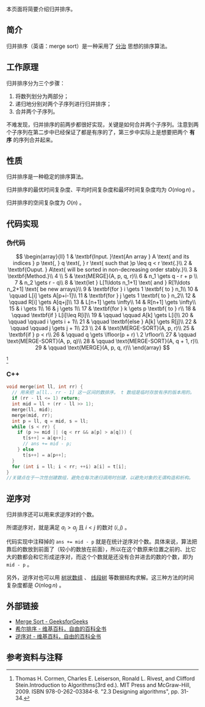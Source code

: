 本页面将简要介绍归并排序。

## 简介

归并排序（英语：merge sort）是一种采用了 [分治](./divide-and-conquer.md) 思想的排序算法。

## 工作原理

归并排序分为三个步骤：

1. 将数列划分为两部分；
2. 递归地分别对两个子序列进行归并排序；
3. 合并两个子序列。

不难发现，归并排序的前两步都很好实现，关键是如何合并两个子序列。注意到两个子序列在第二步中已经保证了都是有序的了，第三步中实际上是想要把两个 **有序** 的序列合并起来。

## 性质


归并排序是一种稳定的排序算法。

归并排序的最优时间复杂度、平均时间复杂度和最坏时间复杂度均为 $O(n\log n)$ 。

归并排序的空间复杂度为 $O(n)$ 。

## 代码实现

### 伪代码

$$
\begin{array}{ll}
1 & \textbf{Input. }\text{An array } A \text{ and its indices } p \text{, } q \text{, } r \text{ such that }p \leq q < r \text{.}\\
2 & \textbf{Ouput. } A\text{ will be sorted in non-decreasing order stably.}\\
3 & \textbf{Method.}\\
4 \\
5 & \text{MERGE}(A, p, q, r)\\
6 & n_1 \gets q - r + p \\
7 & n_2 \gets r - q\\
8 & \text{let } L[1\ldots n_1+1] \text{ and } R[1\ldots n_2+1] \text{ be new arrays}\\
9 & \textbf{for } i \gets 1 \textbf{ to } n_1\\
10 & \qquad L[i] \gets A[p+i-1]\\
11 & \textbf{for } j \gets 1 \textbf{ to } n_2\\
12 & \qquad R[i] \gets A[q+j]\\
13 & L[n+1] \gets \infty\\
14 & R[n+1] \gets \infty\\
15 & i \gets 1\\
16 & j \gets 1\\
17 & \textbf{for } k \gets p \textbf{ to } r\\
18 & \qquad \textbf{if } L[i]\leq R[i]\\
19 & \qquad \qquad A[k] \gets L[i]\\
20 & \qquad \qquad i \gets i + 1\\
21 & \qquad \textbf{else } A[k] \gets R[j]\\
22 & \qquad \qquad j \gets j + 1\\
23 \\
24 & \text{MERGE-SORT}(A, p, r)\\
25 & \textbf{if } p < r\\
26 & \qquad q \gets \lfloor(p + r) \ 2 \rfloor\\
27 & \qquad \text{MERGE-SORT}(A, p, q)\\
28 & \qquad \text{MERGE-SORT}(A, q + 1, r)\\
29 & \qquad \text{MERGE}(A, p, q, r)\\
\end{array}
$$

[^ref1]

### C++

```cpp
void merge(int ll, int rr) {
  // 用来把 a[ll.. rr - 1] 这一区间的数排序。 t 数组是临时存放有序的版本用的。
  if (rr - ll <= 1) return;
  int mid = ll + (rr - ll >> 1);
  merge(ll, mid);
  merge(mid, rr);
  int p = ll, q = mid, s = ll;
  while (s < rr) {
    if (p >= mid || (q < rr && a[p] > a[q])) {
      t[s++] = a[q++];
      // ans += mid - p;
    } else
      t[s++] = a[p++];
  }
  for (int i = ll; i < rr; ++i) a[i] = t[i];
}
//关键点在于一次性创建数组，避免在每次递归调用时创建，以避免对象的无谓构造和析构。
```

## 逆序对

归并排序还可以用来求逆序对的个数。

所谓逆序对，就是满足 $a_{i} > a_{j}$ 且 $i < j$ 的数对 $(i, j)$ 。

代码实现中注释掉的 `ans += mid - p` 就是在统计逆序对个数。具体来说，算法把靠后的数放到前面了（较小的数放在前面），所以在这个数原来位置之前的、比它大的数都会和它形成逆序对，而这个个数就是还没有合并进去的数的个数，即为 `mid - p` 。

另外，逆序对也可以用 [树状数组](../ds/fenwick.md) 、 [线段树](../ds/seg.md) 等数据结构求解。这三种方法的时间复杂度都是 $O(n \log n)$ 。

## 外部链接

-  [Merge Sort - GeeksforGeeks](https://www.geeksforgeeks.org/merge-sort/) 
-  [希尔排序 - 维基百科，自由的百科全书](https://zh.wikipedia.org/wiki/%E5%BD%92%E5%B9%B6%E6%8E%92%E5%BA%8F) 
-  [逆序对 - 维基百科，自由的百科全书](https://zh.wikipedia.org/wiki/%E9%80%86%E5%BA%8F%E5%AF%B9) 

## 参考资料与注释

[^ref1]: Thomas H. Cormen, Charles E. Leiserson, Ronald L. Rivest, and Clifford Stein.Introduction to Algorithms(3rd ed.). MIT Press and McGraw-Hill, 2009. ISBN 978-0-262-03384-8. "2.3 Designing algorithms", pp. 31-34.
